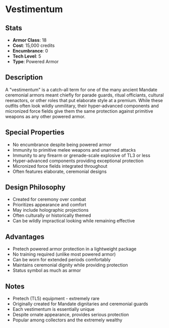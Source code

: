 # Vestimentum

## Stats
- **Armor Class**: 18
- **Cost**: 15,000 credits
- **Encumbrance**: 0
- **Tech Level**: 5
- **Type**: Powered Armor

## Description
A "vestimentum" is a catch-all term for one of the many ancient Mandate ceremonial armors meant chiefly for parade guards, ritual officiants, cultural reenactors, or other roles that put elaborate style at a premium. While these outfits often look wildly unmilitary, their hyper-advanced components and micronized force fields give them the same protection against primitive weapons as any other powered armor.

## Special Properties
- No encumbrance despite being powered armor
- Immunity to primitive melee weapons and unarmed attacks
- Immunity to any firearm or grenade-scale explosive of TL3 or less
- Hyper-advanced components providing exceptional protection
- Micronized force fields integrated throughout
- Often features elaborate, ceremonial designs

## Design Philosophy
- Created for ceremony over combat
- Prioritizes appearance and comfort
- May include holographic projections
- Often culturally or historically themed
- Can be wildly impractical looking while remaining effective

## Advantages
- Pretech powered armor protection in a lightweight package
- No training required (unlike most powered armor)
- Can be worn for extended periods comfortably
- Maintains ceremonial dignity while providing protection
- Status symbol as much as armor

## Notes
- Pretech (TL5) equipment - extremely rare
- Originally created for Mandate dignitaries and ceremonial guards
- Each vestimentum is essentially unique
- Despite ornate appearance, provides serious protection
- Popular among collectors and the extremely wealthy
